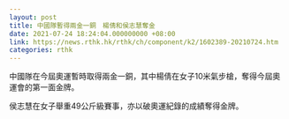 ```yaml
---
layout: post
title: 中國隊暫得兩金一銅　楊倩和侯志慧奪金
date: 2021-07-24 18:24:04.000000000 +08:00
link: https://news.rthk.hk/rthk/ch/component/k2/1602389-20210724.htm
categories: rthk
---
```


中國隊在今屆奧運暫時取得兩金一銅，其中楊倩在女子10米氣步槍，奪得今屆奧運會的第一面金牌。

侯志慧在女子舉重49公斤級賽事，亦以破奧運紀錄的成績奪得金牌。
